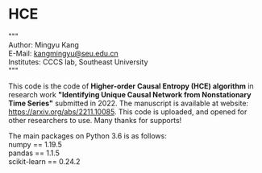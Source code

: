 # HCE
"""  
Author: Mingyu Kang   
E-Mail: kangmingyu@seu.edu.cn   
Institutes: CCCS lab, Southeast University   
"""   

This code is the code of **Higher-order Causal Entropy (HCE) algorithm** in research work **"Identifying Unique Causal Network from Nonstationary Time Series"** submitted in 2022. The manuscript is available at website: https://arxiv.org/abs/2211.10085. This code is uploaded, and opened for other researchers to use. Many thanks for supports!

The main packages on Python 3.6 is as follows:   
numpy == 1.19.5   
pandas == 1.1.5   
scikit-learn == 0.24.2   

